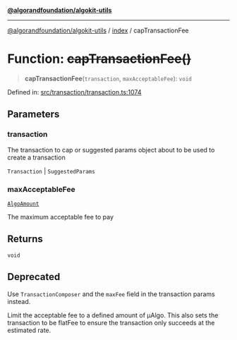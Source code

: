 [**@algorandfoundation/algokit-utils**](../../README.md)

***

[@algorandfoundation/algokit-utils](../../README.md) / [index](../README.md) / capTransactionFee

# Function: ~~capTransactionFee()~~

> **capTransactionFee**(`transaction`, `maxAcceptableFee`): `void`

Defined in: [src/transaction/transaction.ts:1074](https://github.com/algorandfoundation/algokit-utils-ts/blob/main/src/transaction/transaction.ts#L1074)

## Parameters

### transaction

The transaction to cap or suggested params object about to be used to create a transaction

`Transaction` | `SuggestedParams`

### maxAcceptableFee

[`AlgoAmount`](../../types/amount/classes/AlgoAmount.md)

The maximum acceptable fee to pay

## Returns

`void`

## Deprecated

Use `TransactionComposer` and the `maxFee` field in the transaction params instead.

Limit the acceptable fee to a defined amount of µAlgo.
This also sets the transaction to be flatFee to ensure the transaction only succeeds at
the estimated rate.
